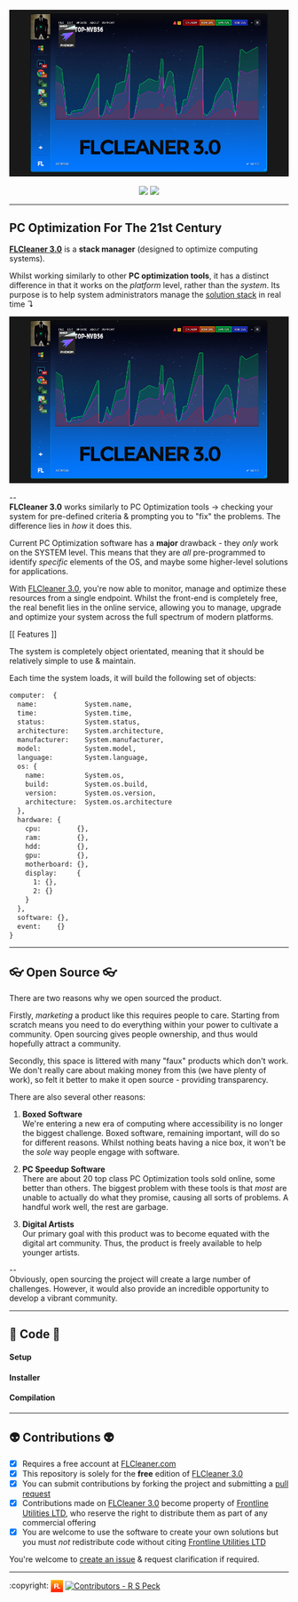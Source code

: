 ![FLCleaner 3.0][flcleaner]

<p align="center">
  <a href="https://github.com/flutils/flcleaner/blob/master/LICENSE" title="Covered By GPL License"><img src="https://img.shields.io/github/license/flutils/flcleaner.svg?style=flat-square" /></a>
  <a href="https://github.com/flutils/flcleaner/releases"><img src="https://img.shields.io/github/downloads/flutils/flcleaner/total.svg?style=flat-square" /></a>
</p>

---

## PC Optimization For The 21st Century ##

**[FLCleaner 3.0][flcleaner.com]** is a **stack manager** (designed to optimize computing systems).

Whilst working similarly to other **PC optimization tools**, it has a distinct difference in that it works on the *platform* level, rather than the *system*. Its purpose is to help system administrators manage the [solution stack](https://en.wikipedia.org/wiki/Solution_stack) in real time ↴

![FLCleaner 3.0][flcleaner]

-- <br />
**FLCleaner 3.0** works similarly to PC Optimization tools → checking your system for pre-defined criteria & prompting you to "fix" the problems. The difference lies in *how* it does this.

Current PC Optimization software has a **major** drawback - they *only* work on the SYSTEM level. This means that they are *all* pre-programmed to identify *specific* elements of the OS, and maybe some higher-level solutions for applications.

With [FLCleaner 3.0][flcleaner.com], you're now able to monitor, manage and optimize these resources from a single endpoint. Whilst the front-end is completely free, the real benefit lies in the online service, allowing you to manage, upgrade and optimize your system across the full spectrum of modern platforms.

[[ Features ]]

The system is completely object orientated, meaning that it should be relatively simple to use & maintain.

Each time the system loads, it will build the following set of objects:

```
computer:  {
  name:            System.name,
  time:            System.time,
  status:          System.status,
  architecture:    System.architecture,
  manufacturer:    System.manufacturer,
  model:           System.model,
  language:        System.language,
  os: {
    name:          System.os,
    build:         System.os.build,
    version:       System.os.version,
    architecture:  System.os.architecture
  },
  hardware: {
    cpu:         {},
    ram:         {},
    hdd:         {},
    gpu:         {},
    motherboard: {},
    display:     {
      1: {},
      2: {}
    }
  },
  software: {},
  event:    {}
}
```

---

## 👓 Open Source 👓 ##

There are two reasons why we open sourced the product.

Firstly, *marketing* a product like this requires people to care. Starting from scratch means you need to do everything within your power to cultivate a community. Open sourcing gives people ownership, and thus would hopefully attract a community.

Secondly, this space is littered with many "faux" products which don't work. We don't really care about making money from this (we have plenty of work), so felt it better to make it open source - providing transparency.

There are also several other reasons:

1. **Boxed Software** <br/> We're entering a new era of computing where accessibility is no longer the biggest challenge. Boxed software, remaining important, will do so for different reasons. Whilst nothing beats having a nice box, it won't be the *sole* way people engage with software.

2. **PC Speedup Software** <br /> There are about 20 top class PC Optimization tools sold online, some better than others. The biggest problem with these tools is that *most* are unable to actually do what they promise, causing all sorts of problems. A handful work well, the rest are garbage.

3. **Digital Artists** <br />
Our primary goal with this product was to become equated with the digital art community. Thus, the product is freely available to help younger artists.

-- <br />
Obviously, open sourcing the project will create a large number of challenges. However, it would also provide an incredible opportunity to develop a vibrant community.

---

## 💼 Code 💼

#### Setup

#### Installer

#### Compilation

---

## 👽 Contributions 👽

- [x] Requires a free account at [FLCleaner.com][flcleaner.com]
- [x] This repository is solely for the **free** edition of [FLCleaner 3.0][flcleaner.com]
- [x] You can submit contributions by forking the project and submitting a [pull request][pulls]
- [x] Contributions made on [FLCleaner 3.0][flcleaner.com] become property of [Frontline Utilities LTD][flutils], who reserve the right to distribute them as part of any commercial offering
- [x] You are welcome to use the software to create your own solutions but you must *not* redistribute code without citing [Frontline Utilities LTD][flutils]

You're welcome to [create an issue][issues] & request clarification if required.

---

<div align="left">
  :copyright: <a href="https://www.frontlineutilities.co.uk" align="absmiddle"><img src="3.0/readme/fl.jpg" height="22" align="absmiddle" title="Frontline Utilities LTD"  /></a> <a href="http://stackoverflow.com/users/1143732/richard-peck?tab=profile" align="absmiddle" ><img src="https://avatars0.githubusercontent.com/u/1104431" height="22" align="absmiddle" title="Contributors - R S Peck" /></a>
</div>

<!-- ################################### -->
<!-- ################################### -->

<!-- Images -->
[fl]:        3.0/readme/fl.jpg
[flcleaner]: 3.0/readme/main.jpg

<!-- Links -->
[flutils]:        http://www.frontlineutilities.co.uk
[flcleaner.com]:  https://www.flcleaner.com

<!-- Repo -->
[issues]:         https://www.github.com/flutils/flcleaner/issues
[pulls]:          https://www.github.com/flutils/flcleaner/pulls

<!-- ################################### -->
<!-- ################################### -->
